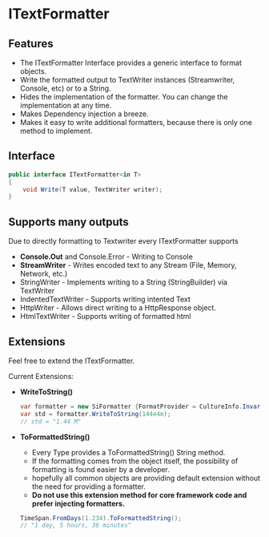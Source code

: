 # ITextFormatter

## Features

* The ITextFormatter Interface provides a generic interface to format objects.
* Write the formatted output to TextWriter instances (Streamwriter, Console, etc) or to a String.
* Hides the implementation of the formatter. You can change the implementation at any time.
* Makes Dependency injection a breeze.
* Makes it easy to write additional formatters, because there is only one method to implement.

## Interface

```c#
public interface ITextFormatter<in T>
{
	void Write(T value, TextWriter writer);
}
```

## Supports many outputs

Due to directly formatting to Textwriter every ITextFormatter supports

* **Console.Out** and Console.Error - Writing to Console
* **StreamWriter** - Writes encoded text to any Stream (File, Memory, Network, etc.)
* StringWriter - Implements writing to a String (StringBuilder) via TextWriter
* IndentedTextWriter - Supports writing intented Text
* HttpWriter - Allows direct writing to a HttpResponse object.
* HtmlTextWriter - Supports writing of formatted html

## Extensions

Feel free to extend the ITextFormatter.

Current Extensions:

* **WriteToString()**

  ```C#
  var formatter = new SiFormatter {FormatProvider = CultureInfo.InvariantCulture};
  var std = formatter.WriteToString(144e4m);
  // std = "1.44 M"
  ```

* **ToFormattedString()**

  * Every Type provides a ToFormattedString() String method.
  * If the formatting comes from the object itself, the possibility of formatting is found easier by a developer.
  * hopefully all common objects are providing default extension without the need for providing a formatter.
  * **Do not use this extension method for core framework code and prefer injecting formatters.**

  ```C#
  TimeSpan.FromDays(1.234).ToFormattedString();
  // "1 day, 5 hours, 36 minutes"
  ```

  



